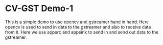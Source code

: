 
# CV-GST Demo-1

This is a simple demo to use opencv and gstreamer hand in hand. Here opencv is used to send in data to the gstreamer and also to receive data from it. Here we use appsrc and appsink to send in and send out data to the gstreamer. 

